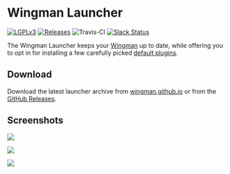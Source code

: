 # Wingman Launcher
[![LGPLv3](http://img.shields.io/badge/license-GPLv3-blue.svg)](https://www.gnu.org/licenses/gpl.html)
[![Releases](https://img.shields.io/github/release/Wingman/wingman-launcher.svg)](https://github.com/Wingman/wingman-launcher/releases)
![Travis-CI](https://travis-ci.org/Wingman/wingman-launcher.svg)
[![Slack Status](http://wingman-slack.herokuapp.com/badge.svg)](http://wingman-slack.herokuapp.com)

The Wingman Launcher keeps your [Wingman](https://github.com/Wingman/wingman) up to date, while offering you to opt in for installing a few carefully picked [default plugins](https://github.com/Wingman/wingman-defaultplugins).

## Download

Download the latest launcher archive from [wingman.github.io](http://wingman.github.io) or from the [GitHub Releases](https://github.com/Wingman/wingman-launcher/releases/latest).

## Screenshots

![](http://i.imgur.com/6G2UusJ.png)

![](http://i.imgur.com/iuOmAJL.png)

![](http://i.imgur.com/CslJwbY.png)
